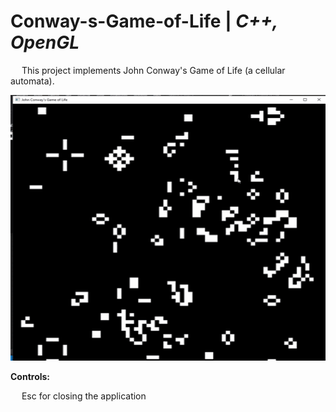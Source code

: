 # Conway-s-Game-of-Life | _C++, OpenGL_

&emsp; This project implements John Conway's Game of Life (a cellular automata). <br/>

<p align = "center">
  <img width="505" height="425" src="https://github.com/Razvan48/Conway-s-Game-of-Life/blob/main/Demo/Conway's Game of Life Demo.gif">
</p>

**Controls:** <br/>

&emsp; Esc for closing the application <br/>

